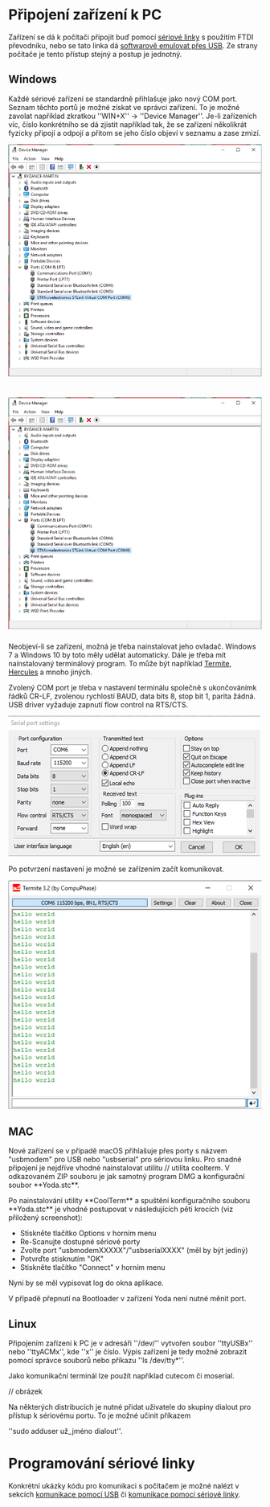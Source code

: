 # Připojení zařízení k PC

Zařízení se dá k počítači připojit buď pomocí [sériové linky](/byzance_documentation/hardware_intro/navody/pripojeni-k-pc/pomoci-seriove-linky.md) s použitím FTDI převodníku, nebo se tato linka dá [softwarově emulovat přes USB](/byzance_documentation/hardware_intro/navody/pripojeni-k-pc/pomoci-usb.md). Ze strany počítače je tento přístup stejný a postup je jednotný.

## Windows

Každé sériové zařízení se standardně přihlašuje jako nový COM port. Seznam těchto portů je možné získat ve správci zařízení. To je možné zavolat například zkratkou ''WIN+X'' -&gt; ''Device Manager''. Je-li zařízeních víc, číslo konkrétního se dá zjistit například tak, že se zařízení několikrát fyzicky připojí a odpojí a přitom se jeho číslo objeví v seznamu a zase zmizí.

![](/images/com_port.png)

# ![](/docu/byzance_documentation/hardware_intro/navody/pripojeni-k-pc/com_port.png)

Neobjeví-li se zařízení, možná je třeba nainstalovat jeho ovladač. Windows 7 a Windows 10 by toto měly udělat automaticky. Dále je třeba mít nainstalovaný terminálový program. To může být například [Termite](https://www.compuphase.com/software_termite.htm), [Hercules](http://www.hw-group.com/products/hercules/index_cz.html) a mnoho jiných.

Zvolený COM port je třeba v nastavení terminálu společně s ukončovánímk řádků CR-LF, zvolenou rychlostí BAUD, data bits 8, stop bit 1, parita žádná. USB driver vyžaduje zapnutí flow control na RTS/CTS.

![](/images/termite.png)

Po potvrzení nastavení je možné se zařízením začít komunikovat.

![](/images/hello_world.png)

## MAC

Nové zařízení se v případě macOS přihlašuje přes porty s názvem "usbmodem" pro USB nebo "usbserial" pro sériovou linku. Pro snadné připojení je nejdříve vhodné nainstalovat utilitu // utilita coolterm. V odkazovaném ZIP souboru je jak samotný program DMG a konfigurační soubor \*\*Yoda.stc\*\*.

Po nainstalování utility \*\*CoolTerm\*\* a spuštění konfiguračního souboru \*\*Yoda.stc\*\* je vhodné postupovat v následujících pěti krocích \(viz přiložený screenshot\):

* Stiskněte tlačítko Options v horním menu
* Re-Scanujte dostupné sériové porty
* Zvolte port "usbmodemXXXXX"/"usbserialXXXX" \(měl by být jediný\)
* Potvrďte stisknutím "OK"
* Stiskněte tlačítko "Connect" v horním menu

Nyní by se měl vypisovat log do okna aplikace.

V případě přepnutí na Bootloader v zařízení Yoda není nutné měnit port.

## Linux

Připojením zařízení k PC je v adresáři ''/dev/'' vytvořen soubor ''ttyUSBx'' nebo ''ttyACMx'', kde ''x'' je číslo. Výpis zařízení je tedy možné zobrazit pomocí správce souborů nebo příkazu ''ls /dev/tty\*''.

Jako komunikační terminál lze použít například cutecom či moserial.

// obrázek

Na některých distribucích je nutné přidat uživatele do skupiny dialout pro přístup k sériovému portu. To je možné učinit příkazem

''sudo adduser už\_jméno dialout''.

# Programování sériové linky

Konkrétní ukázky kódu pro komunikaci s počítačem je možné nalézt v sekcích [komunikace pomocí USB](/byzance_documentation/hardware_intro/navody/pripojeni-k-pc/pomoci-usb.md) či [komunikace pomocí sériové linky](/byzance_documentation/hardware_intro/navody/pripojeni-k-pc/pomoci-seriove-linky.md).

